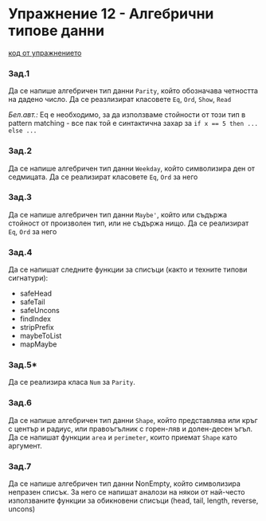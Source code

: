 # Упражнение 12 - Алгебрични типове данни

[код от упражнението](ex12-20200107-solutions.hs)

### Зад.1
Да се напише алгебричен тип данни `Parity`, който обозначава четността на дадено число. Да се реазлизират класовете `Eq`, `Ord`, `Show`, `Read`

_Бел.авт.:_ Eq е необходимо, за да използваме стойности от този тип в pattern matching - все пак той е синтактична захар за `if x == 5 then ... else ...`

### Зад.2
Да се напише алгебричен тип данни `Weekday`, който символизира ден от седмицата. Да се реализират класовете `Eq`, `Ord` за него

### Зад.3
Да се напише алгебричен тип данни `Maybe'`, който или съдържа стойност от произволен тип, или не съдържа нищо. Да се реализират `Eq`, `Ord` за него

### Зад.4
Да се напишат следните функции за списъци (както и техните типови сигнатури):
- safeHead
- safeTail
- safeUncons
- findIndex
- stripPrefix
- maybeToList
- mapMaybe

### Зад.5*
Да се реализира класа `Num` за `Parity`.

### Зад.6
Да се напише алгебричен тип данни `Shape`, който представлява или кръг с център и радиус, или правоъгълник с горен-ляв и долен-десен ъгъл. Да се напишат функции `area` и `perimeter`, които приемат `Shape` като аргумент.

### Зад.7
Да се напише алгебричен тип данни NonEmpty, който символизира непразен списък. За него се напишат аналози на някои от най-често използваните функции за обикновени списъци (head, tail, length, reverse, uncons)
